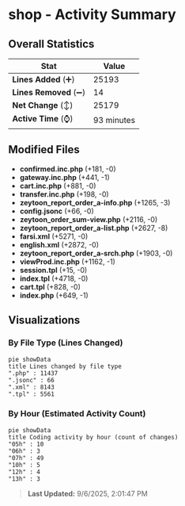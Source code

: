 # shop - Activity Summary 

## Overall Statistics

| Stat                   | Value                                                             |
| ---------------------- | ----------------------------------------------------------------- |
| **Lines Added** (➕)   | 25193                                          |
| **Lines Removed** (➖) | 14                                        |
| **Net Change** (↕)    | 25179                |
| **Active Time** (⌚)   | 93 minutes |


## Modified Files
- **confirmed.inc.php** (+181, -0)
- **gateway.inc.php** (+441, -1)
- **cart.inc.php** (+881, -0)
- **transfer.inc.php** (+198, -0)
- **zeytoon_report_order_a-info.php** (+1265, -3)
- **config.jsonc** (+66, -0)
- **zeytoon_order_sum-view.php** (+2116, -0)
- **zeytoon_report_order_a-list.php** (+2627, -8)
- **farsi.xml** (+5271, -0)
- **english.xml** (+2872, -0)
- **zeytoon_report_order_a-srch.php** (+1903, -0)
- **viewProd.inc.php** (+1162, -1)
- **session.tpl** (+15, -0)
- **index.tpl** (+4718, -0)
- **cart.tpl** (+828, -0)
- **index.php** (+649, -1)

## Visualizations

### By File Type (Lines Changed)

```mermaid
pie showData
title Lines changed by file type
".php" : 11437
".jsonc" : 66
".xml" : 8143
".tpl" : 5561
```

### By Hour (Estimated Activity Count)

```mermaid
pie showData
title Coding activity by hour (count of changes)
"05h" : 10
"06h" : 3
"07h" : 49
"10h" : 5
"12h" : 4
"13h" : 3
```


> **Last Updated:** 9/6/2025, 2:01:47 PM
